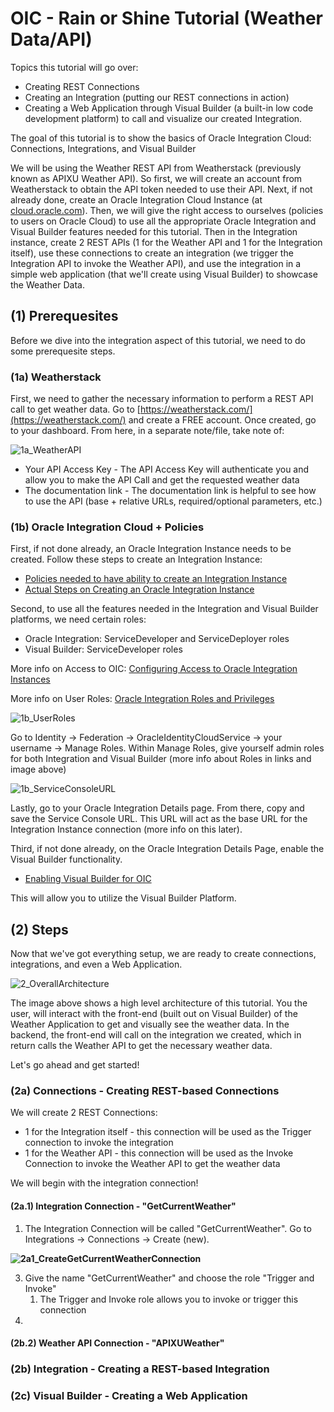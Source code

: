 # OIC - Rain or Shine Tutorial (Weather Data/API)

Topics this tutorial will go over:
* Creating REST Connections
* Creating an Integration (putting our REST connections in action)
* Creating a Web Application through Visual Builder (a built-in low code development platform) to call and visualize our created Integration.

The goal of this tutorial is to show the basics of Oracle Integration Cloud: Connections, Integrations, and Visual Builder

We will be using the Weather REST API from Weatherstack (previously known as APIXU Weather API). So first, we will create an account from Weatherstack to obtain the API token needed to use their API. Next, if not already done, create an Oracle Integration Cloud Instance (at [cloud.oracle.com](https://www.oracle.com/cloud/sign-in.html?redirect_uri=https%3A%2F%2Fcloud.oracle.com%2F)). Then, we will give the right access to ourselves (policies to users on Oracle Cloud) to use all the appropriate Oracle Integration and Visual Builder features needed for this tutorial. Then in the Integration instance, create 2 REST APIs (1 for the Weather API and 1 for the Integration itself), use these connections to create an integration (we trigger the Integration API to invoke the Weather API), and use the integration in a simple web application (that we'll create using Visual Builder) to showcase the Weather Data.

## (1) Prerequesites
Before we dive into the integration aspect of this tutorial, we need to do some prerequesite steps.

### (1a) Weatherstack
First, we need to gather the necessary information to perform a REST API call to get weather data. Go to [https://weatherstack.com/](https://weatherstack.com/) and create a FREE account. Once created, go to your dashboard. From here, in a separate note/file, take note of:

![1a_WeatherAPI]()

* Your API Access Key - The API Access Key will authenticate you and allow you to make the API Call and get the requested weather data
* The documentation link - The documentation link is helpful to see how to use the API (base + relative URLs, required/optional parameters, etc.)

### (1b) Oracle Integration Cloud + Policies
First, if not done already, an Oracle Integration Instance needs to be created.
Follow these steps to create an Integration Instance:
* [Policies needed to have ability to create an Integration Instance](https://docs.oracle.com/en/cloud/paas/integration-cloud/oracle-integration-oci/iam-policy-permissions.html)
* [Actual Steps on Creating an Oracle Integration Instance ](https://docs.oracle.com/en-us/iaas/integration/doc/creating-oracle-integration-instance.html#GUID-930F40E8-5149-4091-9CDA-8E05C8449BA6)

Second, to use all the features needed in the Integration and Visual Builder platforms, we need certain roles:

* Oracle Integration: ServiceDeveloper and ServiceDeployer roles
* Visual Builder: ServiceDeveloper roles

More info on Access to OIC: [Configuring Access to Oracle Integration Instances](https://docs.oracle.com/en-us/iaas/integration/doc/configuring-access-oracle-integration-instances.html)

More info on User Roles: [Oracle Integration Roles and Privileges](https://docs.oracle.com/en/cloud/paas/integration-cloud/integration-cloud-auton/oracle-integration-cloud-roles-and-privileges.html#GUID-356C84F7-3AE7-4CB0-A5E4-40A4731873EE)

![1b_UserRoles]()

Go to Identity -> Federation -> OracleIdentityCloudService -> your username -> Manage Roles.
Within Manage Roles, give yourself admin roles for both Integration and Visual Builder (more info about Roles in links and image above)

![1b_ServiceConsoleURL]()

Lastly, go to your Oracle Integration Details page. From there, copy and save the Service Console URL. This URL will act as the base URL for the Integration Instance connection (more info on this later).

Third, if not done already, on the Oracle Integration Details Page, enable the Visual Builder functionality.
* [Enabling Visual Builder for OIC](https://docs.oracle.com/en/cloud/paas/integration-cloud/visual-admin/administering-oracle-visual-builder-oracle-integration.pdf#unique_15)

This will allow you to utilize the Visual Builder Platform.

## (2) Steps
Now that we've got everything setup, we are ready to create connections, integrations, and even a Web Application.

![2_OverallArchitecture]()

The image above shows a high level architecture of this tutorial. You the user, will interact with the front-end (built out on Visual Builder) of the Weather Application to get and visually see the weather data. In the backend, the front-end will call on the integration we created, which in return calls the Weather API to get the necessary weather data.

Let's go ahead and get started!

### (2a) Connections - Creating REST-based Connections
We will create 2 REST Connections:
* 1 for the Integration itself - this connection will be used as the Trigger connection to invoke the integration
* 1 for the Weather API - this connection will be used as the Invoke Connection to invoke the Weather API to get the weather data

We will begin with the integration connection!

#### (2a.1) Integration Connection - "GetCurrentWeather"
1. The Integration Connection will be called "GetCurrentWeather". Go to Integrations -> Connections -> Create (new).

**![2a1_CreateGetCurrentWeatherConnection]()**

3. Give the name "GetCurrentWeather" and choose the role "Trigger and Invoke"
   1. The Trigger and Invoke role allows you to invoke or trigger this connection
4. 

#### (2b.2) Weather API Connection - "APIXUWeather"



### (2b) Integration - Creating a REST-based Integration

### (2c) Visual Builder - Creating a Web Application
